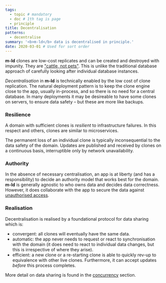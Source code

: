 ```yaml
---
tags:
  - topic # mandatory
  - doc # 1th tag is page
  - principle
title: Decentralisation
patterns:
  - decentralise
summary: '<b>m-ld</b> data is decentralised in principle.'
date: 2020-03-01 # Used for sort order
---
```

**m-ld** clones are low-cost replicates and can be created and
destroyed with impunity. They are
["cattle,&nbsp;not&nbsp;pets"](http://cloudscaling.com/blog/cloud-computing/the-history-of-pets-vs-cattle/).
This is unlike the traditional database approach of carefully looking after
individual database instances.

*Decentralisation* in **m-ld** is technically enabled by the low cost of clone
replication. The natural deployment pattern is to keep the clone engine close to
the app, usually in-process, and so there is no need for a central database. In
many deployments it may be desireable to have some clones on servers, to ensure
data safety – but these are more like backups.

### Resilience
A domain with sufficient clones is *resilient* to infrastructure failures. In
this respect and others, clones are similar to microservices.

The permanent loss of an individual clone is typically inconsequential to the
data safety of the domain. Updates are published and received by clones on a
continuous basis, interruptible only by network unavailability.

### Authority
In the absence of necessary centralisation, an app is at liberty (and has a
responsibility) to decide an authority model that works best for the domain.
**m-ld** is generally agnostic to who owns data and decides data correctness.
However, it does collaborate with the app to secure the data against
[unauthorised&nbsp;access](/doc/#security).

### Realisation
Decentralisation is realised by a foundational protocol for data sharing which
is:
- convergent: all clones will eventually have the same data.
- automatic: the app never needs to request or react to synchronisation with the
  domain (it does need to react to individual data changes, but this is
  irrespective of where they arise).
- efficient: a new clone or a re-starting clone is able to quickly rev-up to
  equivalence with other live clones. Furthermore, it can accept updates
  *before* this process completes.

More detail on data sharing is found in the [concurrency](/doc/#concurrency)
section.
